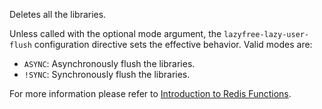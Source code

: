 Deletes all the libraries.

Unless called with the optional mode argument, the `lazyfree-lazy-user-flush` configuration directive sets the effective behavior. Valid modes are:

* `ASYNC`: Asynchronously flush the libraries.
* `!SYNC`: Synchronously flush the libraries.

For more information please refer to [Introduction to Redis Functions](/topics/functions-intro).
